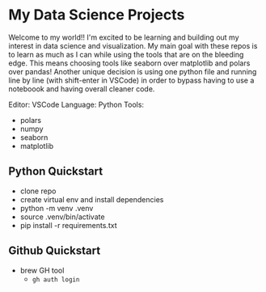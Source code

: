 # My Data Science Projects
Welcome to my world!! I'm excited to be learning and building out my interest in data science and visualization. My main goal with these repos is to learn as much as I can while using the tools that are on the bleeding edge. This means choosing tools like seaborn over matplotlib and polars over pandas! Another unique decision is using one python file and running line by line (with shift-enter in VSCode) in order to bypass having to use a noteboook and having overall cleaner code. 

Editor: VSCode
Language: Python
Tools:
- polars
- numpy
- seaborn
- matplotlib


## Python Quickstart
- clone repo
- create virtual env and install dependencies
- python -m venv .venv
- source .venv/bin/activate
- pip install -r requirements.txt

## Github Quickstart
- brew GH tool
  - ```gh auth login```
